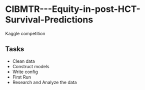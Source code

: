 # CIBMTR---Equity-in-post-HCT-Survival-Predictions
Kaggle competition





## Tasks
- Clean data </br>
- Construct models </br>
- Write config </br>
- First Run </br>
- Research and Analyze the data </br>
